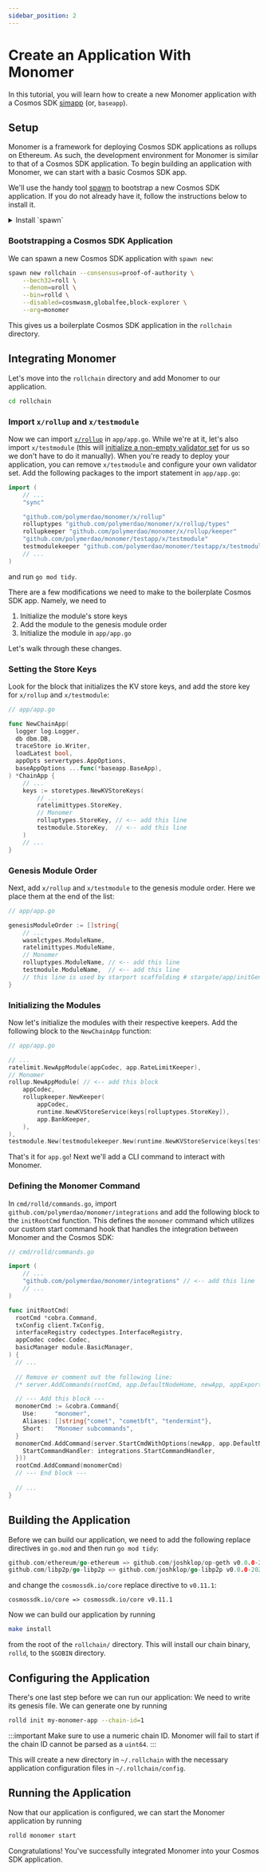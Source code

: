 ```yaml
---
sidebar_position: 2
---
```


# Create an Application With Monomer

In this tutorial, you will learn how to create a new Monomer application with
a Cosmos SDK [simapp](https://docs.cosmos.network/main/learn/intro/sdk-design#baseapp) (or, `baseapp`).

## Setup

Monomer is a framework for deploying Cosmos SDK applications as rollups on
Ethereum. As such, the development environment for Monomer is similar to that of
a Cosmos SDK application. To begin building an application with Monomer, we can
start with a basic Cosmos SDK app. 

We'll use the handy tool [spawn](https://github.com/rollchains/spawn) to bootstrap a new Cosmos SDK application. If you do not already have it, follow the instructions below to install it.

<details>
  <summary>Install `spawn`</summary>

```bash
git clone https://github.com/rollchains/spawn
cd spawn
git checkout v0.50.5
make install
```
</details>


### Bootstrapping a Cosmos SDK Application
We can spawn a new Cosmos SDK application with `spawn new`:
```bash
spawn new rollchain --consensus=proof-of-authority \
    --bech32=roll \
    --denom=uroll \
    --bin=rolld \
    --disabled=cosmwasm,globalfee,block-explorer \
    --org=monomer
```

This gives us a boilerplate Cosmos SDK application in the `rollchain`
directory.

## Integrating Monomer
Let's move into the `rollchain` directory and add Monomer to our application.

```bash
cd rollchain
```

### Import `x/rollup` and `x/testmodule`

Now we can import [`x/rollup`](/learn/the-rollup-module) in `app/app.go`. While we're at it, let's also import `x/testmodule` (this
will [initialize a non-empty validator set](https://github.com/polymerdao/monomer/blob/c98eccb49bf857829cadee899359e60fc36e6745/testapp/x/testmodule/module.go#L82) for us so we don't have to do it manually). When you're ready to deploy your application, you can remove `x/testmodule` and configure your own validator set. Add the following packages to the import statement in `app/app.go`:
```go
import (
    // ...
    "sync"

    "github.com/polymerdao/monomer/x/rollup"                                     // <-- add this line
    rolluptypes "github.com/polymerdao/monomer/x/rollup/types"                   // <-- add this line
    rollupkeeper "github.com/polymerdao/monomer/x/rollup/keeper"                 // <-- add this line
    "github.com/polymerdao/monomer/testapp/x/testmodule"                         // <-- add this line
    testmodulekeeper "github.com/polymerdao/monomer/testapp/x/testmodule/keeper" // <-- add this line
    // ...
)
```
and run `go mod tidy`.

There are a few modifications we need to make to the boilerplate Cosmos SDK app.
Namely, we need to

1. Initialize the module's store keys
2. Add the module to the genesis module order
3. Initialize the module in `app/app.go`

Let's walk through these changes.


### Setting the Store Keys
Look for the block that initializes the KV store keys, and add the store key for `x/rollup` and `x/testmodule`:
```go
// app/app.go

func NewChainApp(
  logger log.Logger,
  db dbm.DB,
  traceStore io.Writer,
  loadLatest bool,
  appOpts servertypes.AppOptions,
  baseAppOptions ...func(*baseapp.BaseApp),
) *ChainApp {
    // ...
    keys := storetypes.NewKVStoreKeys(
        // ... 
        ratelimittypes.StoreKey,
        // Monomer
        rolluptypes.StoreKey, // <-- add this line 
        testmodule.StoreKey,  // <-- add this line
    )
    // ...
}
```

### Genesis Module Order
Next, add `x/rollup` and `x/testmodule` to the genesis module order.
Here we place them at the end of the list:
```go
// app/app.go

genesisModuleOrder := []string{
    // ...
    wasmlctypes.ModuleName,
    ratelimittypes.ModuleName,
    // Monomer
    rolluptypes.ModuleName, // <-- add this line
    testmodule.ModuleName,  // <-- add this line
    // this line is used by starport scaffolding # stargate/app/initGenesis
}
```

### Initializing the Modules
Now let's initialize the modules with their respective keepers. Add the
following block to the `NewChainApp` function:
```go
// app/app.go

// ...
ratelimit.NewAppModule(appCodec, app.RateLimitKeeper),
// Monomer
rollup.NewAppModule( // <-- add this block
    appCodec,
    rollupkeeper.NewKeeper(
        appCodec,
        runtime.NewKVStoreService(keys[rolluptypes.StoreKey]),
        app.BankKeeper,
    ),
),
testmodule.New(testmodulekeeper.New(runtime.NewKVStoreService(keys[testmodule.StoreKey]))),
```

That's it for `app.go`! Next we'll add a CLI command to interact with Monomer.

### Defining the Monomer Command
In `cmd/rolld/commands.go`, import `github.com/polymerdao/monomer/integrations` and add the following block to the `initRootCmd`
function. This defines the `monomer` command which utilizes our custom start
command hook that handles the integration between Monomer and the Cosmos SDK:
```go
// cmd/rolld/commands.go

import (
    // ...
    "github.com/polymerdao/monomer/integrations" // <-- add this line
    // ...
)

func initRootCmd(
  rootCmd *cobra.Command,
  txConfig client.TxConfig,
  interfaceRegistry codectypes.InterfaceRegistry,
  appCodec codec.Codec,
  basicManager module.BasicManager,
) {
  // ...
	
  // Remove or comment out the following line:
  /* server.AddCommands(rootCmd, app.DefaultNodeHome, newApp, appExport, addModuleInitFlags) */

  // --- Add this block ---
  monomerCmd := &cobra.Command{
	Use:     "monomer",
	Aliases: []string{"comet", "cometbft", "tendermint"},
	Short:   "Monomer subcommands",
  }
  monomerCmd.AddCommand(server.StartCmdWithOptions(newApp, app.DefaultNodeHome, server.StartCmdOptions{
    StartCommandHandler: integrations.StartCommandHandler,
  }))
  rootCmd.AddCommand(monomerCmd)
  // --- End block ---
  
  // ...
}
```

## Building the Application
Before we can build our application, we need to add the following replace directives in `go.mod` and then run `go mod
tidy`: 
```go
github.com/ethereum/go-ethereum => github.com/joshklop/op-geth v0.0.0-20240515205036-e3b990384a74
github.com/libp2p/go-libp2p => github.com/joshklop/go-libp2p v0.0.0-20240814165419-c6b91fa9f263
```

and change the `cosmossdk.io/core` replace directive to `v0.11.1`:
```
cosmossdk.io/core => cosmossdk.io/core v0.11.1
```

Now we can build our application by running 
```bash
make install 
```
from the root of the
`rollchain/` directory. This will install our chain binary, `rolld`, to the
`$GOBIN` directory.

## Configuring the Application 

There's one last step before we can run our application: We need to write
its genesis file. We can generate one by running
```bash
rolld init my-monomer-app --chain-id=1
```

:::important
Make sure to use a numeric chain ID. Monomer will fail to start if the chain ID
cannot be parsed as a `uint64`.
:::

This will create a new directory in `~/.rollchain` with the necessary application configuration files in `~/.rollchain/config`.

## Running the Application

Now that our application is configured, we can start the Monomer application by
running

```bash
rolld monomer start
```

Congratulations! You've successfully integrated Monomer into your Cosmos SDK
application. 
